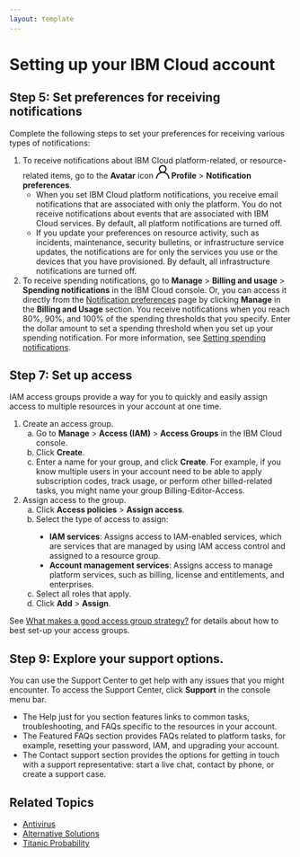 ```yaml
---
layout: template
---
```


# Setting up your IBM Cloud account

## Step 5: Set preferences for receiving notifications
Complete the following steps to set your preferences for receiving various types of notifications:

1.  To receive notifications about IBM Cloud platform-related, or resource-related items, go to the **Avatar** icon ![avatar](/images/avatar.png) **Profile** > **Notification preferences**.
	- When you set IBM Cloud platform notifications, you receive email notifications that are associated with only the platform. You do not receive notifications about events that are associated with IBM Cloud services. By default, all platform notifications are turned off.
	- If you update your preferences on resource activity, such as incidents, maintenance, security bulletins, or infrastructure service updates, the notifications are for only the services you use or the devices that you have provisioned. By default, all infrastructure notifications are turned off.
1.  To receive spending notifications, go to **Manage** > **Billing and usage** > **Spending notifications** in the IBM Cloud console. Or, you can access it directly from the [Notification preferences](https://cloud.ibm.com/login?redirect=%2Fuser%2Fnotifications) page by clicking **Manage** in the **Billing and Usage** section.
You receive notifications when you reach 80%, 90%, and 100% of the spending thresholds that you specify. Enter the dollar amount to set a spending threshold when you set up your spending notification. For more information, see [Setting spending notifications](https://cloud.ibm.com/docs/billing-usage?topic=billing-usage-spending).

## Step 7: Set up access
IAM access groups provide a way for you to quickly and easily assign access to multiple resources in your account at one time.

1.	Create an access group.
	<ol type="a">
	<li>Go to <b>Manage</b> > <b>Access (IAM)</b> > <b>Access Groups</b> in the IBM Cloud console.</li>
	<li>Click <b>Create</b>.</li>
	<li>Enter a name for your group, and click <b>Create</b>. For example, if you know multiple users in your account need to be able to apply subscription codes, track usage, or perform other billed-related tasks, you might name your group <span style="border: 1px black">Billing-Editor-Access</span>.</li>
	</ol>
1.  Assign access to the group.
	<ol type="a">
	<li>Click <b>Access policies</b> > <b>Assign access</b>.</li>
	<li>Select the type of access to assign:</li>
		<ul style="list-style-type:disc;">
		<li> <b>IAM services</b>: Assigns access to IAM-enabled services, which are services that are managed by using IAM access control and assigned to a resource group.</li>
		<li> <b>Account management services</b>: Assigns access to manage platform services, such as billing, license and entitlements, and enterprises.</li>
		</ul>
	<li>Select all roles that apply.</li>
	<li>Click <b>Add</b> > <b>Assign</b>.</li>
	</ol>
See [What makes a good access group strategy?](https://cloud.ibm.com/docs/account?topic=account-account_setup#resource-group-strategy) for details about how to best set-up your access groups.

## Step 9: Explore your support options.
You can use the Support Center to get help with any issues that you might encounter. To access the Support Center, click **Support** in the console menu bar.
- The Help just for you section features links to common tasks, troubleshooting, and FAQs specific to the resources in your account.
- The Featured FAQs section provides FAQs related to platform tasks, for example, resetting your password, IAM, and upgrading your account.
- The Contact support section provides the options for getting in touch with a support representative: start a live chat, contact by phone, or create a support case.

## Related Topics
- [Antivirus](antivirus.md)
- [Alternative Solutions](prevention.md)
- [Titanic Probability](titanic.md)
